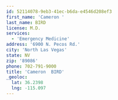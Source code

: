 ```yaml
---
id: 52114078-9eb3-41ec-b6da-e4546d208ef3
first_name: 'Cameron '
last_name: BIRD
license: M.D.
services:
  - 'Emergency Medicine'
address: '6900 N. Pecos Rd.'
city: 'North Las Vegas'
state: NV
zip: '89086'
phone: 702-791-9000
title: 'Cameron  BIRD'
_geoloc:
  lat: 36.2398
  lng: -115.097
---
```

